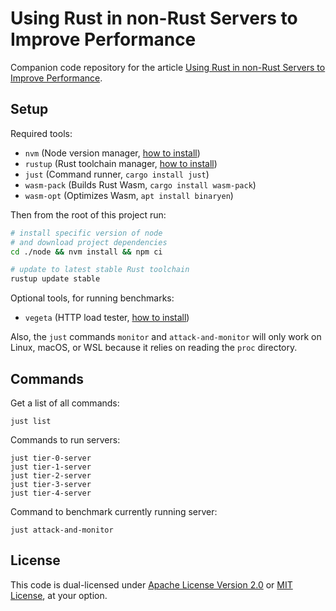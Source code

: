 # Using Rust in non-Rust Servers to Improve Performance

Companion code repository for the article [Using Rust in non-Rust Servers to Improve Performance](#).



## Setup

Required tools:
- `nvm` (Node version manager, [how to install](https://github.com/nvm-sh/nvm#installing-and-updating))
- `rustup` (Rust toolchain manager, [how to install](https://rustup.rs/))
- `just` (Command runner, `cargo install just`)
- `wasm-pack` (Builds Rust Wasm, `cargo install wasm-pack`)
- `wasm-opt` (Optimizes Wasm, `apt install binaryen`)

Then from the root of this project run:
```bash
# install specific version of node
# and download project dependencies
cd ./node && nvm install && npm ci

# update to latest stable Rust toolchain
rustup update stable
```

Optional tools, for running benchmarks:
- `vegeta` (HTTP load tester, [how to install](https://github.com/tsenart/vegeta#install))

Also, the `just` commands `monitor` and `attack-and-monitor` will only work on Linux, macOS, or WSL because it relies on reading the `proc` directory.



## Commands

Get a list of all commands:
```
just list
```

Commands to run servers:
```
just tier-0-server
just tier-1-server
just tier-2-server
just tier-3-server
just tier-4-server
```

Command to benchmark currently running server:
```
just attack-and-monitor
```



## License

This code is dual-licensed under [Apache License Version 2.0](./license-apache) or [MIT License](./license-mit), at your option.
